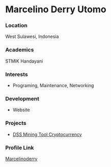 # Marcelino Derry Utomo

### Location

West Sulawesi, Indonesia

### Academics

STMIK Handayani

### Interests

- Programing, Maintenance, Networking

### Development

- Website

### Projects

- [DSS Mining Tool Cryptocurrency](https://github.com/Marcelinoderry/SPK-Alat-Mining-Cryptocurrency)

### Profile Link

[Marcelinoderry](https://github.com/Marcelinoderry)
